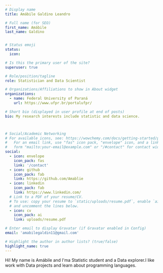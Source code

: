 ```yaml
---
# Display name
title: Amábile Galdino Leandro

# Full name (for SEO)
first_name: Amábile
last_name: Galdino


# Status emoji
status:
  icon: 

# Is this the primary user of the site?
superuser: true

# Role/position/tagline
role: Statistician and Data Scientist

# Organizations/Affiliations to show in About widget
organizations:
  - name: Federal University of Paraná
    url: https://www.ufpr.br/portalufpr/

# Short bio (displayed in user profile at end of posts)
bio: My research interests include statistic and data science.



# Social/Academic Networking
# For available icons, see: https://wowchemy.com/docs/getting-started/page-builder/#icons
#   For an email link, use "fas" icon pack, "envelope" icon, and a link in the
#   form "mailto:your-email@example.com" or "/#contact" for contact widget.
social:
  - icon: envelope
    icon_pack: fas
    link: '/contact'
  - icon: github
    icon_pack: fab
    link: https://github.com/Amablie
  - icon: linkedin
    icon_pack: fab
    link: https://www.linkedin.com/
  # Link to a PDF of your resume/CV.
  # To use: copy your resume to `static/uploads/resume.pdf`, enable `ai` icons in `params.yaml`,
  # and uncomment the lines below.
  - icon: cv
    icon_pack: ai
    link: uploads/resume.pdf

# Enter email to display Gravatar (if Gravatar enabled in Config)
email: 'amabilegaldin11@gmail.com'

# Highlight the author in author lists? (true/false)
highlight_name: true
---
```


Hi! My name is Amábile and I'ma Statistic student and a Data explorer.I like work with Data projects and learn about programming languages.


